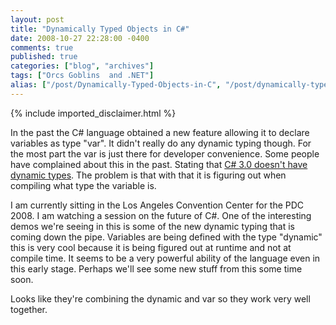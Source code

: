 ```yaml
---
layout: post
title: "Dynamically Typed Objects in C#"
date: 2008-10-27 22:28:00 -0400
comments: true
published: true
categories: ["blog", "archives"]
tags: ["Orcs Goblins  and .NET"]
alias: ["/post/Dynamically-Typed-Objects-in-C", "/post/dynamically-typed-objects-in-c"]
---
```

<!-- more -->
{% include imported_disclaimer.html %}
<p>In the past the C# language obtained a new feature allowing it to declare variables as type "var". It didn't really do any dynamic typing though. For the most part the var is just there for developer convenience. Some people have complained about this in the past. Stating that <a href="http://dotnet.org.za/ernst/archive/2005/10/07/45161.aspx" target="_blank">C# 3.0 doesn't have dynamic types</a>. The problem is that with that it is figuring out when compiling what type the variable is.</p>
<p>I am currently sitting in the Los Angeles Convention Center for the PDC 2008. I am watching a session on the future of C#. One of the interesting demos we're seeing in this is some of the new dynamic typing that is coming down the pipe. Variables are being defined with the type "dynamic" this is very cool because it is being figured out at runtime and not at compile time. It seems to be a very powerful ability of the language even in this early stage. Perhaps we'll see some new stuff from this some time soon.</p>
<p>Looks like they're combining the dynamic and var so they work very well together.</p>
